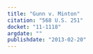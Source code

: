 ```yaml
---
title: "Gunn v. Minton"
citation: "568 U.S. 251"
docket: "11-1118"
argdate: ""
publishdate: "2013-02-20"
---
```

